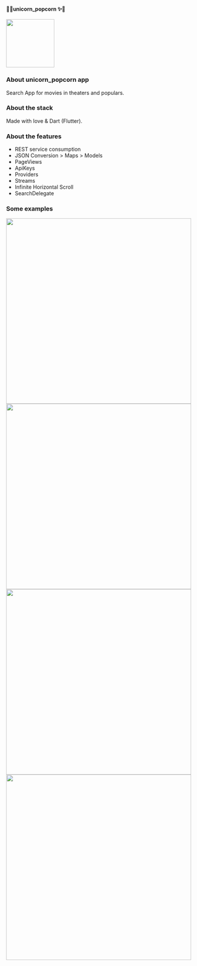 #### 🦄✨unicorn_popcorn ✨🦄

<img src="https://external-content.duckduckgo.com/iu/?u=https%3A%2F%2Fstatic.popcornopolis.com%2Fmedia%2Fcatalog%2Fproduct%2Fcache%2F1%2Fimage%2F650x%2F7b8fef0172c2eb72dd8fd366c999954c%2Fu%2Fn%2Funicornpopcorn_logo.jpg&f=1&nofb=1" width="130" height="130"/>

### About unicorn_popcorn app
Search App for movies in theaters and populars.

### About the stack
Made with love & Dart (Flutter).

### About the features
- REST service consumption
- JSON Conversion > Maps > Models
- PageViews
- ApiKeys
- Providers 
- Streams
- Infinite Horizontal Scroll
- SearchDelegate

### Some examples 
<img src="img/home.png" width="500" align="center"/>
<img src="img/movie_info.png" width="500"align="center"/>
<img src="img/search.png" width="500"align="center"/>
<img src="img/results.png" width="500"align="center"/>




